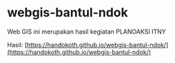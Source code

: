 # webgis-bantul-ndok
Web GIS ini merupakan hasil kegiatan PLANOAKSI ITNY

Hasil: [https://handokoth.github.io/webgis-bantul-ndok/](https://handokoth.github.io/webgis-bantul-ndok/)